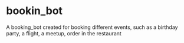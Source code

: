 # bookin_bot
A booking_bot created for booking different events, such as a birthday party, a flight, a meetup, order in the restaurant
